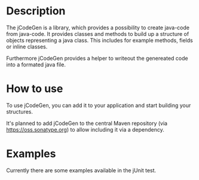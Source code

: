 # Description #

The jCodeGen is a library, which provides a possibility to create java-code from java-code.
It provides classes and methods to build up a structure of objects representing a java class.
This includes for example methods, fields or inline classes.

Furthermore jCodeGen provides a helper to writeout the genereated code into a formated java file.

# How to use #

To use jCodeGen, you can add it to your application and start building your structures.

It's planned to add jCodeGen to the central Maven repository (via https://oss.sonatype.org) to allow including it via a dependency.


# Examples #

Currently there are some examples available in the jUnit test.